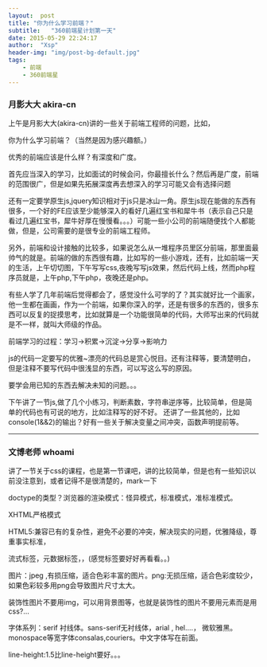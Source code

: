```yaml
---
layout:  post
title: "你为什么学习前端？"
subtitle:   "360前端星计划第一天"
date: 2015-05-29 22:24:17
author:  "Xsp"
header-img: "img/post-bg-default.jpg"
tags:
    - 前端
    - 360前端星
---
```


<h3>月影大大 akira-cn</h3>
上午是月影大大(akira-cn)讲的一些关于前端工程师的问题，比如，
<p>你为什么学习前端？（当然是因为感兴趣额。）
<p>优秀的前端应该是什么样？有深度和广度。
<p>首先应当深入的学习，比如面试的时候会问，你最擅长什么？然后再是广度，前端的范围很广，但是如果先拓展深度再去想深入的学习可能又会有选择问题
<p>还有一定要学原生js,jquery知识相对于js只是冰山一角。原生js现在能做的东西有很多，一个好的FE应该至少能够深入的看好几遍红宝书和犀牛书（表示自己只是看过几遍红宝书，犀牛好厚在慢慢看。。。）可能一些小公司的前端随便找个人都能做，但是，公司需要的是很专业的前端工程师。
<p>另外，前端和设计接触的比较多，如果说怎么从一堆程序员里区分前端，那里面最帅气的就是。前端的做的东西很有趣，比如写的一些小游戏，还有，比如前端一天的生活，上午切切图，下午写写css,夜晚写写js效果，然后代码上线，然而php程序员就是，上午php,下午php，夜晚还是php。
<p>有些人学了几年前端后觉得都会了，感觉没什么可学的了？其实就好比一个画家，他一生都在画画，作为一个前端，如果你深入的学，还是有很多的东西的，很多东西可以反复的捉摸思考，比如就算是一个功能很简单的代码，大师写出来的代码就是不一样，就叫大师级的作品。
<p>前端学习的过程：学习->积累->沉淀->分享->影响力
<p>js的代码一定要写的优雅~漂亮的代码总是赏心悦目。还有注释等，要清楚明白，但是注释不要写代码中很浅显的东西，可以写这么写的原因。  
<p>要学会用已知的东西去解决未知的问题。。。
<p>下午讲了一节js,做了几个小练习，判断素数，字符串逆序等，比较简单，但是简单的代码也有可说的地方，比如注释写的好不好。
还讲了一些其他的，比如console(1&&2)的输出？好有一些关于解决变量之间冲突，函数声明提前等。

----------

<h3>文博老师 whoami</h3>
讲了一节关于css的课程，也是第一节课吧，讲的比较简单，但是也有一些知识以前没注意到，或者记得不是很清楚的，mark一下
<p>doctype的类型？浏览器的渲染模式：怪异模式，标准模式，准标准模式。
<p>XHTML严格模式
<p>HTML5:兼容已有的复杂性，避免不必要的冲突，解决现实的问题，优雅降级，尊重事实标准，
<p>流式标签，元数据标签，，(感觉标签要好好再看看。。)
<p>图片：jpeg ,有损压缩，适合色彩丰富的图片。png:无损压缩，适合色彩度较少，如果色彩较多用png会导致图片尺寸太大。
<p>装饰性图片不要用img，可以用背景图等，也就是装饰性的图片不要用元素而是用css?...
<p>字体系列：serif 衬线体。sans-serif无衬线体，arial , hel....， 微软雅黑。monospace等宽字体consalas,couriers。中文字体写在前面。
<p>line-height:1.5比line-height要好。。。